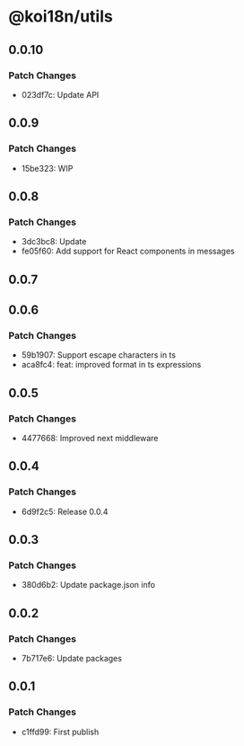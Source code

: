 # @koi18n/utils

## 0.0.10

### Patch Changes

- 023df7c: Update API

## 0.0.9

### Patch Changes

- 15be323: WIP

## 0.0.8

### Patch Changes

- 3dc3bc8: Update
- fe05f60: Add support for React components in messages

## 0.0.7

## 0.0.6

### Patch Changes

- 59b1907: Support escape characters in ts
- aca8fc4: feat: improved format in ts expressions

## 0.0.5

### Patch Changes

- 4477668: Improved next middleware

## 0.0.4

### Patch Changes

- 6d9f2c5: Release 0.0.4

## 0.0.3

### Patch Changes

- 380d6b2: Update package.json info

## 0.0.2

### Patch Changes

- 7b717e6: Update packages

## 0.0.1

### Patch Changes

- c1ffd99: First publish
